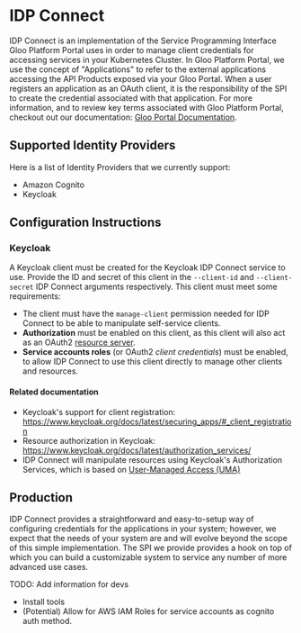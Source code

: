 # IDP Connect

IDP Connect is an implementation of the Service Programming Interface Gloo Platform Portal uses in order to manage client credentials for accessing services in your Kubernetes Cluster. In Gloo Platform Portal, we use the concept of "Applications" to refer to the external applications accessing the API Products exposed via your Gloo Portal. When a user registers an application as an OAuth client,
it is the responsibility of the SPI to create the credential associated with that application. For more information, and to review key terms associated with Gloo Platform Portal, checkout out our documentation: [Gloo Portal Documentation](https://docs.solo.io/gloo-portal/latest/).

## Supported Identity Providers

Here is a list of Identity Providers that we currently support:

* Amazon Cognito
* Keycloak

## Configuration Instructions

### Keycloak

A Keycloak client must be created for the Keycloak IDP Connect service to use. Provide the ID and secret of this client in the `--client-id` and `--client-secret` IDP Connect arguments respectively. This client must meet some requirements:

* The client must have the `manage-client` permission needed for IDP Connect to be able to manipulate self-service clients.
* **Authorization** must be enabled on this client, as this client will also act as an OAuth2 [resource server](https://www.keycloak.org/docs/latest/authorization_services/index.html#_resource_server_overview).
* **Service accounts roles** (or OAuth2 _client credentials_) must be enabled, to allow IDP Connect to use this client directly to manage other clients and resources.

#### Related documentation

* Keycloak's support for client registration: <https://www.keycloak.org/docs/latest/securing_apps/#_client_registration>
* Resource authorization in Keycloak: <https://www.keycloak.org/docs/latest/authorization_services/>
* IDP Connect will manipulate resources using Keycloak's Authorization Services, which is based on [User-Managed Access (UMA)](https://docs.kantarainitiative.org/uma/rec-uma-core.html)

## Production

IDP Connect provides a straightforward and easy-to-setup way of configuring credentials for the applications in your system; however,
 we expect that the needs of your system are and will evolve beyond the scope of this simple implementation. The SPI we provide provides a hook on top of which you can build a customizable system to service any number of more advanced use cases.

TODO: Add information for devs

* Install tools
* (Potential) Allow for AWS IAM Roles for service accounts as cognito auth method.
